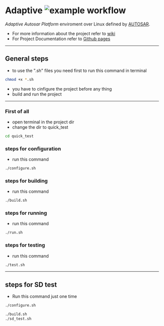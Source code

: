 # Adaptive ![example workflow](https://github.com/ahmed192a/Adaptive/actions/workflows/cmake.yml/badge.svg)

_Adaptive Autosar Platform_ enviroment over Linux defined by [AUTOSAR](https://www.autosar.org/standards/adaptive-platform/).<br>
* For more information about the project refer to [wiki](https://github.com/ahmed192a/Adaptive/wiki)
* For Project Documentation refer to [Github pages](https://ahmed192a.github.io/Adaptive)

-----
## General steps

- to use the ".sh" files you need first to run this command in terminal 
```bash
chmod +x *.sh
```
- you have to cinfigure the project before any thing
- build and run the project

-------------

### First of all

- open terminal in the project dir
- change the dir to quick_test 
```bash
cd quick_test
```

### steps for configuration

- run this command 
```bash
./configure.sh
```

### steps for building

- run this command 
```bash
./build.sh
```

### steps for running

- run this command 
```bash
./run.sh
```

### steps for testing

- run this command 
```bash
./test.sh
```

--------
## steps for SD test

- Run this command just one time
```bash
./configure.sh
```
```bash
./build.sh
./sd_test.sh
```
